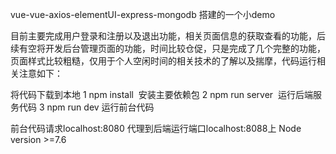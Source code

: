 vue-vue-axios-elementUI-express-mongodb 搭建的一个小demo

目前主要完成用户登录和注册以及退出功能，相关页面信息的获取查看的功能，后续有空将开发后台管理页面的功能，时间比较仓促，只是完成了几个完整的功能，页面样式比较粗糙，仅用于个人空闲时间的相关技术的了解以及揣摩，代码运行相关注意如下：

将代码下载到本地
1 npm install  安装主要依赖包
2 npm run server  运行后端服务代码
3 npm run dev 运行前台代码

前台代码请求localhost:8080 代理到后端运行端口localhost:8088上
Node version >=7.6

 
